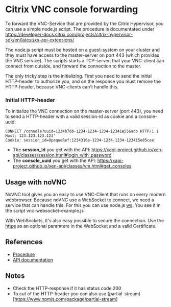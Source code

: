 # Citrix VNC console forwarding
To forward the VNC-Service that are provided by the Citrix Hypervisor, you can use a simple node.js script. The procedure is documentated under https://developer-docs.citrix.com/projects/citrix-hypervisor-sdk/en/latest/xs-api-extensions/

The node.js script must be hosted on a guest-system on your cluster and they must have access to the master-server on port 443 (which provides the VNC service). The scripts starts a TCP-server, that your VNC-client can connect from outside, and forward the connection to the master.

The only tricky step is the initializing. First you need to send the initial HTTP-header to authorize you, and on the response you must remove the HTTP-header, because VNC-clients can't handle this.

### Initial HTTP-header
To initialize the VNC connection on the master-server (port 443), you need to send a HTTP-header with a valid session-id as cookie and a console-uuid:
```
CONNECT /console?uuid=1234b76b-1234-1234-1234-12341e556adb HTTP/1.1
Host: 123.123.123.123'
Cookie: session_id=OpaqueRef:1234316e-1234-1234-1234-123415e85cee'
```
* The **session_id** you get with the API: https://xapi-project.github.io/xen-api/classes/session.html#login_with_password
* The **console_uuid** you get with the API: https://xapi-project.github.io/xen-api/classes/vm.html#get_consoles


## Usage with noVNC
NoVNC tool gives you an easy to use VNC-Client that runs on every modern webbrowser. Because noVNC use a WebSocket to connect, we need a service that can handle this. For this you can use node.js [ws](https://www.npmjs.com/package/ws). You see it in the script vnc-websocket-example.js

With WebSockets, it's also easy possible to secure the connection. Use the [https](https://www.npmjs.com/package/https) as an optional paramtere in the WebSocket and a valid Certificate.

## References
* [Procedure](https://developer-docs.citrix.com/projects/citrix-hypervisor-sdk/en/latest/xs-api-extensions/)
* [API documentation](https://developer-docs.citrix.com/projects/citrix-hypervisor-sdk/en/latest/xs-api-extensions/)

## Notes
* Check the HTTP-response if it has status code 200
* To cut of the HTTP-header you can also use (partial-stream)[https://www.npmjs.com/package/partial-stream]